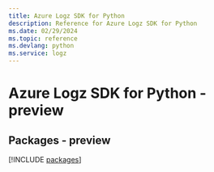 ```yaml
---
title: Azure Logz SDK for Python
description: Reference for Azure Logz SDK for Python
ms.date: 02/29/2024
ms.topic: reference
ms.devlang: python
ms.service: logz
---
```

# Azure Logz SDK for Python - preview
## Packages - preview
[!INCLUDE [packages](logz-index.md)]